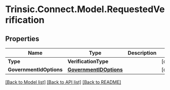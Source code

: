 # Trinsic.Connect.Model.RequestedVerification

## Properties

Name | Type | Description | Notes
------------ | ------------- | ------------- | -------------
**Type** | **VerificationType** |  | [optional]
**GovernmentIdOptions** | [**GovernmentIDOptions**](GovernmentIDOptions.md) |  | [optional]

[[Back to Model list]](../src/Trinsic.Connect/README.md#documentation-for-models) [[Back to API list]](../src/Trinsic.Connect/README.md#documentation-for-api-endpoints) [[Back to README]](../src/Trinsic.Connect/README.md)

